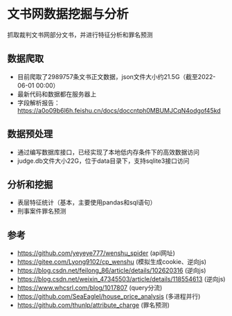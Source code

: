 # 文书网数据挖掘与分析

抓取裁判文书网部分文书，并进行特征分析和罪名预测

## 数据爬取
- 目前爬取了2989757条文书正文数据，json文件大小约21.5G（截至2022-06-01 00:00）
- 最新代码和数据都在服务器上
- 字段解析报告：https://a0o09b6l6h.feishu.cn/docs/doccntph0MBUMJCqN4odgof45kd

## 数据预处理
- 通过编写数据库接口，已经实现了本地低内存条件下的高效数据访问
- judge.db文件大小22G，位于data目录下，支持sqlite3接口访问

## 分析和挖掘
- 表层特征统计（基本，主要使用pandas和sql语句）
- 刑事案件罪名预测

## 参考
- https://github.com/yeyeye777/wenshu_spider (api网址)
- https://gitee.com/Lyong9102/cp_wenshu (模拟生成cookie、逆向js)
- https://blog.csdn.net/feilong_86/article/details/102620316 (逆向js)
- https://blog.csdn.net/weixin_47345503/article/details/118554613 (逆向js)
- https://www.whcsrl.com/blog/1017807 (query分流)
- https://github.com/SeaEagleI/house_price_analysis (多进程并行)
- https://github.com/thunlp/attribute_charge (罪名预测)
